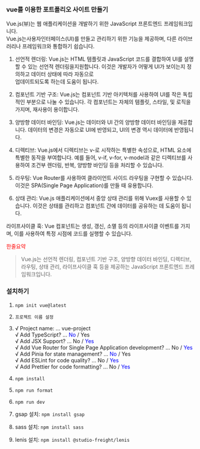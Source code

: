 ### vue를 이용한 포트폴리오 사이트 만들기   
Vue.js(뷰)는 웹 애플리케이션을 개발하기 위한 JavaScript 프론트엔드 프레임워크입니다.   
Vue.js는사용자인터페이스(UI)를 만들고 관리하기 위한 기능을 제공하며, 다른 라이브러리나 프레임워크와 통합하기 쉽습니다.     
      
1. 선언적 렌더링: Vue.js는 HTML 템플릿과 JavaScript 코드를 결합하여 UI를 설명할 수 있는 선언적     렌더링을지원합니다. 이것은 개발자가 어떻게 UI가 보이는지 정의하고 데이터 상태에 따라 자동으로   
업데이트되도록 하는데 도움이 됩니다.   
      
2. 컴포넌트 기반 구조: Vue.js는 컴포넌트 기반 아키텍처를 사용하여 UI를 작은 독립적인 부분으로 나눌 수 있습니다. 각 컴포넌트는 자체의 템플릿, 스타일, 및 로직을 가지며, 재사용이 용이합니다.   
      
3. 양방향 데이터 바인딩: Vue.js는 데이터와 UI 간의 양방향 데이터 바인딩을 제공합니다. 데이터의 변경은 자동으로 UI에 반영되고, UI의 변경 역시 데이터에 반영됩니다.   
   
4. 디렉티브: Vue.js에서 디렉티브는 v-로 시작하는 특별한 속성으로, HTML 요소에 특별한 동작을 부여합니다.    예를 들어, v-if, v-for, v-model과 같은 디렉티브를 사용하여 조건부 렌더링, 반복, 양방향 바인딩 등을 처리할 수 있습니다.   
    
5. 라우팅: Vue Router를 사용하여 클라이언트 사이드 라우팅을 구현할 수 있습니다. 이것은 SPA(Single Page Application)를 만들 때 유용합니다.   
      
6. 상태 관리: Vue.js 애플리케이션에서 중앙 상태 관리를 위해 Vuex를 사용할 수 있습니다. 이것은 상태를 관리하고 컴포넌트 간에 데이터를 공유하는 데 도움이 됩니다.   
   
라이프사이클 훅: Vue 컴포넌트는 생성, 갱신, 소멸 등의 라이프사이클 이벤트를 가지며, 이를 사용하여 특정 시점에 코드를 실행할 수 있습니다.
    
     
<span style="color:red">한줄요약<span>   
> Vue.js는 선언적 렌더링, 컴포넌트 기반 구조, 양방향 데이터 바인딩, 디렉티브, 라우팅, 상태 관리,    라이프사이클 훅 등을 제공하는 JavaScript 프론트엔드 프레임워크입니다.   
    

### 설치하기   
1. `npm init vue@latest`   
2. `프로젝트 이름 설정`   
3. √ Project name: ... vue-project   
   √ Add TypeScript? ... <span style="color: blue">No</span> / Yes   
   √ Add JSX Support? ... No / <span style="color: blue">Yes</span>   
   √ Add Vue Router for Single Page Application development? ... No / <span style="color: blue">Yes</span>   
   √ Add Pinia for state management? ... <span style="color: blue">No</span> / Yes   
   √ Add ESLint for code quality? ... No / <span style="color: blue">Yes</span>   
   √ Add Prettier for code formatting? ... No / <span style="color: blue">Yes</span>   
4. `npm install`   
5. `npm run format`   
6. `npm run dev`   

7. gsap 설치: `npm install gsap`
8. sass 설치: `npm install sass`
9. lenis 설치: `npm install @studio-freight/lenis`
